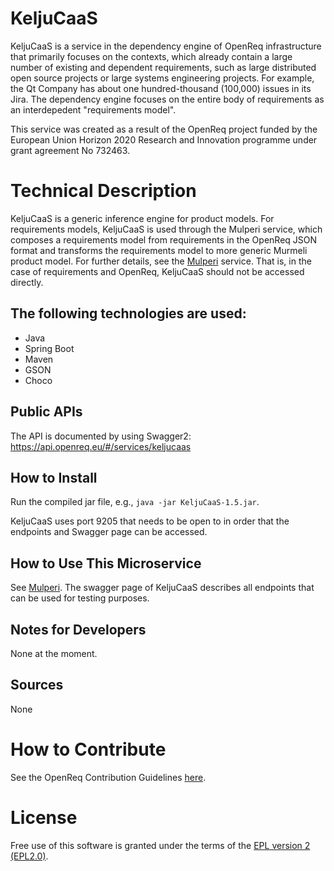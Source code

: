 # KeljuCaaS

KeljuCaaS is a service in the dependency engine of OpenReq infrastructure that primarily focuses on the contexts, which already contain a large number of existing and dependent requirements, such as large distributed open source projects or large systems engineering projects. For example, the Qt Company has about one hundred-thousand (100,000) issues in its Jira. The dependency engine focuses on the entire body of requirements as an interdepedent "requirements model".

This service was created as a result of the OpenReq project funded by the European Union Horizon 2020 Research and Innovation programme under grant agreement No 732463.

# Technical Description

KeljuCaaS is a generic inference engine for product models. For requirements models, KeljuCaaS is used through the Mulperi service, which  composes a requirements model from  requirements in the OpenReq JSON format and transforms the requirements model to more generic Murmeli product model. For further details, see the [Mulperi](https://github.com/OpenReqEU/Mulperi) service. That is, in the case of requirements and OpenReq, KeljuCaaS should not be accessed directly.

## The following technologies are used:
- Java
- Spring Boot
- Maven
- GSON
- Choco
	
## Public APIs

The API is documented by using Swagger2: https://api.openreq.eu/#/services/keljucaas

## How to Install

Run the compiled jar file, e.g., `java -jar KeljuCaaS-1.5.jar`.

KeljuCaaS uses port 9205 that needs to be open to in order that the endpoints and Swagger page can be accessed. 


## How to Use This Microservice

See [Mulperi](https://github.com/OpenReqEU/Mulperi).  The swagger page of KeljuCaaS describes all endpoints that can be used for testing purposes. 


## Notes for Developers

None at the moment.

## Sources

None

# How to Contribute
See the OpenReq Contribution Guidelines [here](https://github.com/OpenReqEU/OpenReq/blob/master/CONTRIBUTING.md).

# License

Free use of this software is granted under the terms of the [EPL version 2 (EPL2.0)](https://www.eclipse.org/legal/epl-2.0/).

